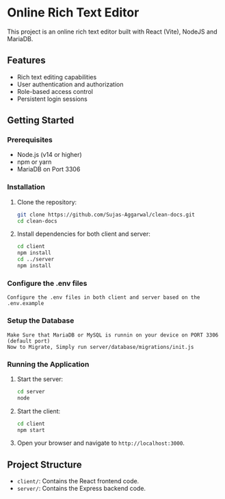 # Online Rich Text Editor

This project is an online rich text editor built with React (Vite), NodeJS and MariaDB.

## Features

- Rich text editing capabilities
- User authentication and authorization
- Role-based access control
- Persistent login sessions

## Getting Started

### Prerequisites

- Node.js (v14 or higher)
- npm or yarn
- MariaDB on Port 3306

### Installation

1. Clone the repository:
    ```sh
    git clone https://github.com/Sujas-Aggarwal/clean-docs.git
    cd clean-docs
    ```

2. Install dependencies for both client and server:
    ```sh
    cd client
    npm install
    cd ../server
    npm install
    ```

### Configure the .env files
    Configure the .env files in both client and server based on the .env.example

### Setup the Database
    Make Sure that MariaDB or MySQL is runnin on your device on PORT 3306 (default port)
    Now to Migrate, Simply run server/database/migrations/init.js

### Running the Application

1. Start the server:
    ```sh
    cd server
    node
    ```

2. Start the client:
    ```sh
    cd client
    npm start
    ```

3. Open your browser and navigate to `http://localhost:3000`.

## Project Structure

- `client/`: Contains the React frontend code.
- `server/`: Contains the Express backend code.
